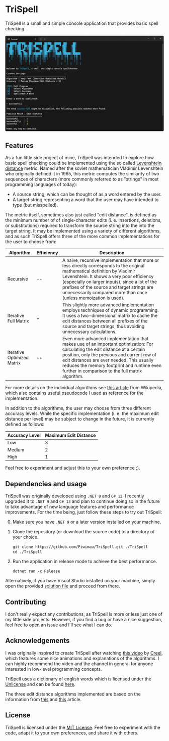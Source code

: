 # TriSpell

TriSpell is a small and simple console application that provides basic spell checking.

![Overview](Resources/Overview.png)

## Features

As a fun little side project of mine, TriSpell was intended to explore how basic spell checking
could be implemented using the so called
[Levenshtein distance](https://en.wikipedia.org/wiki/Levenshtein_distance) metric. Named after the
soviet mathematician Vladimir Levenshtein who originally defined it in 1965, this metric computes
the similarity of two sequences of characters (more commonly referred to as "strings" in most
programming languages of today):

- A source string, which can be thought of as a word entered by the user.
- A target string representing a word that the user may have intended to type (but misspelled).

The metric itself, sometimes also just called "edit distance", is defined as the minimum number of
of single-character edits (i. e. insertions, deletions, or substitutions) required to transform the
source string into the into the target string. It may be implemented using a variety of different
algorithms, and as such TriSpell offers three of the more common implementations for the user to
choose from:

| Algorithm                  | Efficiency | Description                                                                                                                                                                                                                                                                                                                                  |
|----------------------------|------------|----------------------------------------------------------------------------------------------------------------------------------------------------------------------------------------------------------------------------------------------------------------------------------------------------------------------------------------------| 
| Recursive                  | --         | A naive, recursive implementation that more or less directly corresponds to the original mathematical definition by Vladimir Levenshtein. It shows a very poor efficiency (especially on larger inputs), since a lot of the prefixes of the source and target strings are unnecessarily compared more than once (unless memoization is used).|
| Iterative Full Matrix      | +          | This slightly more advanced implementation employs techniques of dynamic programming. It uses a two-dimensional matrix to cache the edit distances between all prefixes of the source and target strings, thus avoiding unnecessary calculations.                                                                                            |
| Iterative Optimized Matrix | ++         | Even more advanced implementation that makes use of an important optimization: For calculating the edit distance at a certain position, only the previous and current row of edit distances are ever needed. This usually reduces the memory footprint and runtime even further in comparison to the full matrix algorithm.                  |

For more details on the individual algorithms see
[this article](https://en.wikipedia.org/wiki/Levenshtein_distance) from Wikipedia, which also
contains useful pseudocode I used as reference for the implementation.

In addition to the algorithms, the user may choose from three different accuracy levels. While the
specific implementation (i. e. the maximum edit distance per level) may be subject to change in the
future, it is currently defined as follows:

| Accuracy Level | Maximum Edit Distance |
|----------------|-----------------------|
| Low            | 3                     |
| Medium         | 2                     |
| High           | 1                     |

Feel free to experiment and adjust this to your own preference ;).

## Dependencies and usage

TriSpell was originally developed using `.NET 8` and `C# 12`. I recently upgraded it to `.NET 9` and
`C# 13` and plan to continue doing so in the future to take advantage of new language features and
performance improvements. For the time being, just follow these steps to try out TriSpell:

0. Make sure you have `.NET 9` or a later version installed on your machine.

1. Clone the repository (or download the source code) to a directory of your choice.
   
   ```shell
   git clone https://github.com/Piwimau/TriSpell.git ./TriSpell
   cd ./TriSpell
   ```

2. Run the application in release mode to achieve the best performance.
   
   ```shell
   dotnet run -c Release
   ```

Alternatively, if you have Visual Studio installed on your machine, simply open the provided
[solution file](TriSpell.sln) and proceed from there.

## Contributing

I don't really expect any contributions, as TriSpell is more or less just one of my little side
projects. However, if you find a bug or have a nice suggestion, feel free to open an issue and I'll
see what I can do.

## Acknowledgements

I was originally inspired to create TriSpell after watching
[this video](https://www.youtube.com/watch?v=Cu7Tl7FGigQ) by
[Creel](https://www.youtube.com/@WhatsACreel), which features some nice animations and
explanations of the algorithms. I can highly recommend the video and the channel in general for
anyone interested in low-level programming concepts.

TriSpell uses a dictionary of english words which is licensed under the
[Unlicense](https://unlicense.org/) and can be found
[here](https://github.com/dwyl/english-words).

The three edit distance algorithms implemented are based on the information from
[this](https://en.wikipedia.org/wiki/Levenshtein_distance) and
[this](https://en.wikipedia.org/wiki/Wagner%E2%80%93Fischer_algorithm) article.

## License

TriSpell is licensed under the [MIT License](LICENSE). Feel free to experiment with the code,
adapt it to your own preferences, and share it with others.